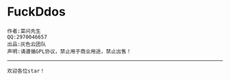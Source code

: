 FuckDdos
======  
    作者:菜问先生  
    QQ:2970046657  
    出品:灰色云团队  
    声明:请遵循GPL协议，禁止用于商业用途，禁止出售！  
--------------
    欢迎各位star！  

